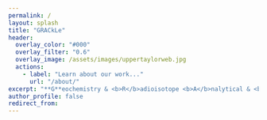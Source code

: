 ```yaml
---
permalink: /
layout: splash
title: "GRACkLe"
header:
  overlay_color: "#000"
  overlay_filter: "0.6"
  overlay_image: /assets/images/uppertaylorweb.jpg
  actions:
    - label: "Learn about our work..."
      url: "/about/"
excerpt: "**G**eochemistry & <b>R</b>adioisotope <b>A</b>nalytical & <b>C</b>omputational<b> L</b>aboratory<br>Department of Earth & Environmental Geosciences <br>Trinity University"
author_profile: false
redirect_from: 
---
```

